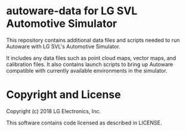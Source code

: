 # autoware-data for LG SVL Automotive Simulator

This repository contains additional data files and scripts needed to run Autoware with LG SVL's Automotive Simulator. 

It includes any data files such as point cloud maps, vector maps, and calibration files. It also contains launch scripts to bring up Autoware compatible with currently available environments in the simulator.



# Copyright and License

Copyright (c) 2018 LG Electronics, Inc.

This software contains code licensed as described in LICENSE.

 